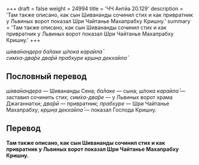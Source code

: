 +++
draft = false
weight = 24994
title = 'ЧЧ Антйа 20.129'
description = 'Там также описано, как сын Шивананды сочинил стих и как привратник у Львиных ворот показал Шри Чайтанье Махапрабху Кришну.'
summary = 'Там также описано, как сын Шивананды сочинил стих и как привратник у Львиных ворот показал Шри Чайтанье Махапрабху Кришну.'
+++

_ш́ива̄нандера ба̄лаке ш́лока кара̄ила̄  
сим̇ха-два̄ре два̄рӣ прабхуре кр̣шн̣а декха̄ила̄_

## Пословный перевод

_ш́ива̄нандера_ — Шивананды Сена; _ба̄лаке_ — сына; _ш́лока_ _кара̄ила̄_ — заставил сочинить стих; _сим̇ха_\-_два̄ре_ — у Львиных ворот храма Джаганнатхи; _два̄рӣ_ — привратник; _прабхуре_ — Шри Чайтанье Махапрабху; _кр̣шн̣а_ _декха̄ила̄_ — показал Господа Кришну.

## Перевод

**Там также описано, как сын Шивананды сочинил стих и как привратник у Львиных ворот показал Шри Чайтанье Махапрабху Кришну.**
